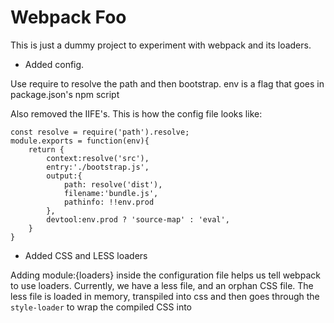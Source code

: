 Webpack Foo
===========

This is just a dummy project to experiment with webpack and its loaders.


 - Added config.
 
 Use require to resolve the path and then bootstrap.
 env is a flag that goes in package.json's npm script
 
 Also removed the IIFE's.
 This is how the config file looks like:
 
 ```
 const resolve = require('path').resolve;
 module.exports = function(env){
     return {
         context:resolve('src'),
         entry:'./bootstrap.js',
         output:{
             path: resolve('dist'),
             filename:'bundle.js',
             pathinfo: !!env.prod
         },
         devtool:env.prod ? 'source-map' : 'eval',
     }
 }
 ```

 - Added CSS and LESS loaders

 Adding module:{loaders} inside the configuration file helps us tell webpack to use loaders.
 Currently, we have a less file, and an orphan CSS file. The less file is loaded in memory,
 transpiled into css and then goes through the `style-loader` to wrap the compiled CSS into <style> tags
 which then is injected into the index.html.

 ```
 const resolve = require('path').resolve;
 module.exports = function(env){
     return {
         context:resolve('src'),
         entry:'./bootstrap.js',
         output:{
             path: resolve('dist'),
             filename:'bundle.js',
             pathinfo: !env.prod
         },
         module:{
             loaders:[
                 {test:/\.less$/, loaders:['style-loader', 'css-loader', 'less-loader']}
             ]
         },
         devtool:env.prod ? 'source-map' : 'eval',
     }
 }
 ```
 
 - A Separate CSS file
 
 using `extract-text-webpack-plugin` we can easily tell webpack to transpile the LESS file into css and then have 
 it stored in a separate CSS file.
 The config now becomes:
 
 